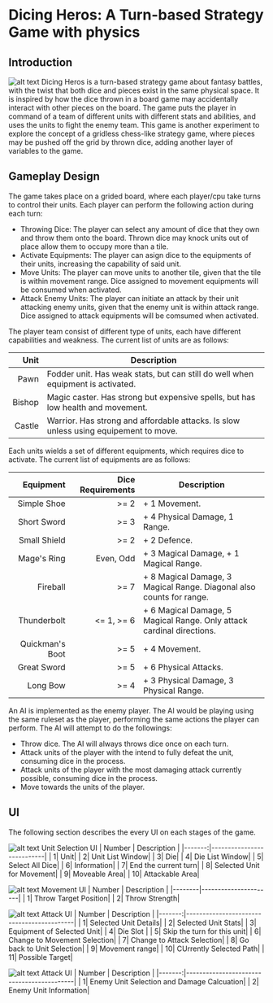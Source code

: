# Dicing Heros: A Turn-based Strategy Game with physics

## Introduction

![alt text](Screenshots/StartScreen.png?raw=true)
Dicing Heros is a turn-based strategy game about fantasy battles, with the twist that both dice and pieces exist in the same physical space. It is inspired by how the dice thrown in a board game may accidentally interact with other pieces on the board. The game puts the player in command of a team of different units with different stats and abilities, and uses the units to fight the enemy team.
This game is another experiment to explore the concept of a gridless chess-like strategy game, where pieces may be pushed off the grid by thrown dice, adding another layer of variables to the game.

## Gameplay Design

The game takes place on a grided board, where each player/cpu take turns to control their units. Each player can perform the following action during each turn:
- Throwing Dice: The player can select any amount of dice that they own and throw them onto the board. Thrown dice may knock units out of place allow them to occupy more than a tile.
- Activate Equipments: The player can asign dice to the equipments of their units, increasing the capability of said unit.
- Move Units: The player can move units to another tile, given that the tile is within movement range. Dice assigned to movement equipments will be consumed when activated.
- Attack Enemy Units: The player can initiate an attack by their unit attacking enemy units, given that the enemy unit is within attack range. Dice assigned to attack equipments will be comsumed when activated. 

The player team consist of different type of units, each have different capabilities and weakness. The current list of units are as follows:

|      Unit |                                                                          Description | 
|----------:|--------------------------------------------------------------------------------------|
|       Pawn|       Fodder unit. Has weak stats, but can still do well when equipment is activated.|
|     Bishop|       Magic caster. Has strong but expensive spells, but has low health and movement.|
|     Castle| Warrior. Has strong and affordable attacks. Is slow unless using equipement to move. |

Each units wields a set of different equipments, which requires dice to activate. The current list of equipments are as follows:

|       Equipment | Dice Requirements |                                                           Description | 
|----------------:|------------------:|-----------------------------------------------------------------------|
|     Simple Shoe |              >= 2 |                                                         + 1 Movement. |
|     Short Sword |              >= 3 |                                         + 4 Physical Damage, 1 Range. |
|    Small Shield |              >= 2 |                                                          + 2 Defence. |
|     Mage's Ring |         Even, Odd |                                + 3 Magical Damage, + 1 Magical Range. |
|        Fireball |              >= 7 |  + 8 Magical Damage, 3 Magical Range. Diagonal also counts for range. |
|     Thunderbolt |        <= 1, >= 6 | + 6 Magical Damage, 5 Magical Range. Only attack cardinal directions. |
| Quickman's Boot |              >= 5 |                                                         + 4 Movement. |
|     Great Sword |              >= 5 |                                                 + 6 Physical Attacks. |
|        Long Bow |              >= 4 |                                + 3 Physical Damage, 3 Physical Range. |

An AI is implemented as the enemy player. The AI would be playing using the same ruleset as the player, performing the same actions the player can perform. The AI will attempt to do the followings:
- Throw dice. The AI will always throws dice once on each turn.
- Attack units of the player with the intend to fully defeat the unit, consuming dice in the process.
- Attack units of the player with the most damaging attack currently possible, consuming dice in the process.
- Move towards the units of the player.

## UI

The following section describes the every UI on each stages of the game.

![alt text](Screenshots/UnitSelection_Annotated.png?raw=true)
Unit Selection UI
| Number |               Description |
|-------:|---------------------------|
|       1|                       Unit|
|       2|           Unit List Window|
|       3|                        Die|
|       4|            Die List Window|
|       5|            Select All Dice|
|       6|                Information|
|       7|       End the current turn|
|       8| Selected Unit for Movement|
|       9|              Moveable Area|
|      10|            Attackable Area|

![alt text](Screenshots/DiceThrow_Annotated.png?raw=true)
Movement UI
| Number |          Description |
|--------|----------------------|
|       1| Throw Target Position|
|       2|        Throw Strength|


![alt text](Screenshots/Movement_Annotated.png?raw=true)
Attack UI
| Number |                               Description |
|-------:|-------------------------------------------|
|       1|                      Selected Unit Details|
|       2|                        Selected Unit Stats|
|       3|                 Equipment of Selected Unit|
|       4|                                  Die Slot |
|       5|                Skip the turn for this unit|
|       6|               Change to Movement Selection|
|       7|                 Change to Attack Selection|
|       8|                  Go back to Unit Selection|
|       9|                             Movement range|
|      10|                    CUrrently Selected Path|
|      11|                            Possible Target|

![alt text](Screenshots/Attack_Annotated.png?raw=true)
Attack UI
| Number |                               Description |
|-------:|-------------------------------------------|
|       1| Enemy Unit Selection and Damage Calcuation|
|       2|                     Enemy Unit Information|
